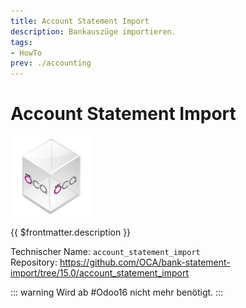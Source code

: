 ```yaml
---
title: Account Statement Import
description: Bankauszüge importieren.
tags:
- HowTo
prev: ./accounting
---
```

# Account Statement Import
![icon_oca_app](attachments/icon_oca_app.png)

{{ $frontmatter.description }}

Technischer Name: `account_statement_import`\
Repository: <https://github.com/OCA/bank-statement-import/tree/15.0/account_statement_import>

::: warning
Wird ab #Odoo16 nicht mehr benötigt.
:::